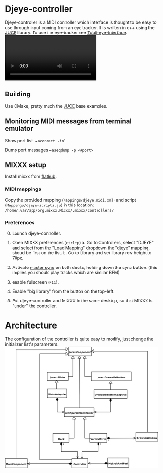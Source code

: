 # Djeye-controller
Djeye-controller is a MIDI controller which interface is thought to be easy to use through input coming from an eye tracker.
It is written in c++ using the [JUCE](https://github.com/juce-framework/JUCE) library.
To use the eye-tracker see [Tobii-eye-interface](https://gitlab.com/djeyes/tobii-eye-interface).
</br>
![djeye-interface video](./Media/djeye-demo.webm)

## Building
Use CMake, pretty much the [JUCE](https://github.com/juce-framework/JUCE/tree/master/examples/CMake) base examples.

## Monitoring MIDI messages from terminal emulator
Show port list:
~`aconnect -iol`

Dump port messages
~`aseqdump -p <#port>`

## MIXXX setup
Install mixxx from [flathub](https://flathub.org/apps/details/org.mixxx.Mixxx).

### MIDI mappings
Copy the provided mapping (`Mappings/djeye.midi.xml`) and script (`Mappings/djeye-scripts.js`) in this location:
`/home/.var/app/org.mixxx.Mixxx/.mixxx/controllers/`

### Preferences
0. Launch djeye-controller.
0. Open MIXXX preferences (`ctrl+p`) 
	a. Go to Controllers, select "DJEYE" and select from the "Load Mapping" dropdown the "djeye" mapping, shoud be first on the list.
	b. Go to Library and set library row height to 70px.

0. Activate [master sync](https://manual.mixxx.org/2.0/en/chapters/djing_with_mixxx.html#master-sync) on both decks, holding down the sync button. (this implies you should play tracks which are similar BPM)
0. enable fullscreen (`F11`).
0. Enable "big library" from the button on the top-left.
0. Put djeye-controller and MIXXX in the same desktop, so that MIXXX is "under" the controller.

# Architecture
The configuration of the controller is quite easy to modify, just chenge the initializer list's parameters.
![uml diagram](./Media/uml_djeye_controller.svg)
